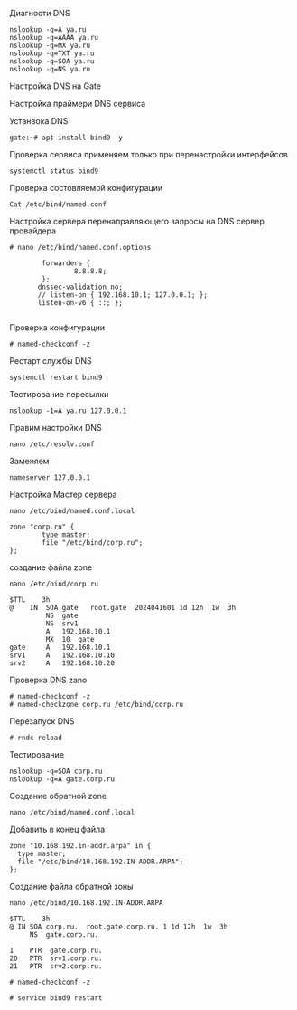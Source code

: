 Диагности DNS

```
nslookup -q=A ya.ru
nslookup -q=AAAA ya.ru
nslookup -q=MX ya.ru
nslookup -q=TXT ya.ru
nslookup -q=SOA ya.ru
nslookup -q=NS ya.ru
```


Настройка DNS на Gate

Настройка праймери DNS сервиса

Устанвока DNS
```
gate:~# apt install bind9 -y

```
Проверка сервиса
применяем только при перенастройки интерфейсов
```
systemctl status bind9
```
Проверка состовляемой конфигурации

```
Cat /etc/bind/named.conf
```

Настройка сервера перенаправляющего запросы на DNS cервер провайдера

```
# nano /etc/bind/named.conf.options
```
```
        forwarders {
                8.8.8.8;
        };
       dnssec-validation no;
       // listen-on { 192.168.10.1; 127.0.0.1; };
       listen-on-v6 { ::; };
       

```
Проверка конфигурации

```
# named-checkconf -z
```

Рестарт службы DNS

```
systemctl restart bind9
```
Тестирование пересылки

```
nslookup -1=A ya.ru 127.0.0.1
```

Правим настройки DNS
```
nano /etc/resolv.conf
```
Заменяем
```
nameserver 127.0.0.1
```

Настройка Мастер сервера

```
nano /etc/bind/named.conf.local
```
```
zone "corp.ru" {
        type master;
        file "/etc/bind/corp.ru";
};
```

создание файла zone
```
nano /etc/bind/corp.ru
```
```
$TTL    3h
@    IN  SOA gate   root.gate  2024041601 1d 12h  1w  3h
         NS  gate
         NS  srv1
         A   192.168.10.1
         MX  10  gate
gate     A   192.168.10.1
srv1     A   192.168.10.10
srv2     A   192.168.10.20

```

Проверка DNS zano

```
# named-checkconf -z
# named-checkzone corp.ru /etc/bind/corp.ru
```

Перезапуск DNS

```
# rndc reload
```

Тестирование

```
nslookup -q=SOA corp.ru
nslookup -q=A gate.corp.ru
```

Создание обратной zone
```
nano /etc/bind/named.conf.local
```
Добавить в конец файла
```
zone "10.168.192.in-addr.arpa" in {
  type master;
  file "/etc/bind/10.168.192.IN-ADDR.ARPA";
};
```
Создание файла обратной зоны
```
nano /etc/bind/10.168.192.IN-ADDR.ARPA
```
```
$TTL    3h
@ IN SOA corp.ru.  root.gate.corp.ru. 1 1d 12h  1w  3h
     NS  gate.corp.ru.

1    PTR  gate.corp.ru.
20   PTR  srv1.corp.ru.
21   PTR  srv2.corp.ru.

```
```
# named-checkconf -z

# service bind9 restart
```
